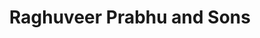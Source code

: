 ---
title: "Raghuveer Prabhu and Sons"
url: /tirthahalli/raghuveer-prabhu-and-sons/
shop: greengrocer
---